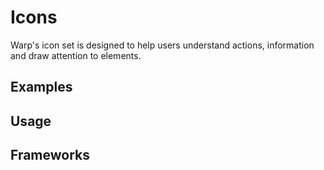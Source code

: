 <script setup>
  import Vue from './vue.md';
  import Elements from './elements.md';
  import React from './react.md';
</script>

# Icons

Warp's icon set is designed to help users understand actions, information and draw attention to elements.

<components-status react='released' vue='released' elements='released' />

## Examples

<theme-switcher />

<icon-example />

## Usage

<component-design-guidelines name="Warp - Components / Icons" link="" />

<component-questions />

## Frameworks

<tabs-content>
  <template #react>
   <react />
  </template>
  <template #vue>
    <vue />
  </template>
  <template #elements>
    <elements />
  </template>
</tabs-content>
